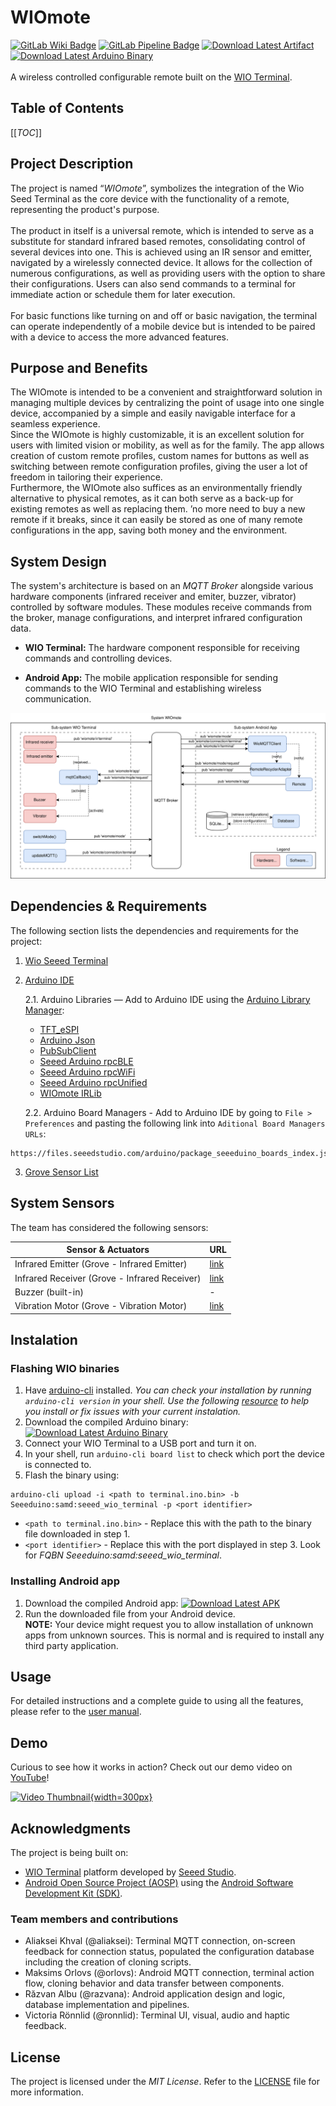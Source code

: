 # WIOmote
[![GitLab Wiki Badge](https://img.shields.io/badge/GitLab-Wiki-d94a34.svg?logo=gitlab)](https://git.chalmers.se/courses/dit113/2024/group-9/wiomote.wiki.git) [![GitLab Pipeline Badge](https://git.chalmers.se/courses/dit113/2024/group-9/wiomote/badges/main/pipeline.svg)](https://git.chalmers.se/courses/dit113/2024/group-9/wiomote/-/jobs) [![Download Latest Artifact](https://img.shields.io/badge/Download-APK-d94a34.svg?logo=android&logoColor=white&color=green)](https://git.chalmers.se/courses/dit113/2024/group-9/wiomote/-/jobs/artifacts/main/raw/app/build/outputs/apk/release/app-release.apk?job=build_android) [![Download Latest Arduino Binary](https://img.shields.io/badge/Download-Binary-d94a34.svg?logo=arduino&logoColor=white&color=blue)](https://git.chalmers.se/courses/dit113/2024/group-9/wiomote/-/jobs/artifacts/main/raw/terminal/build/output/terminal.ino.bin?job=build_arduino)
\
\
A wireless controlled configurable remote built on the [WIO Terminal](https://www.seeedstudio.com/Wio-Terminal-p-4509.html).

## Table of Contents

[[_TOC_]]

## Project Description

The project is named “*WIOmote*”, symbolizes the integration of the Wio Seed Terminal as the core device with the functionality of a remote, representing the product's purpose.
\
\
The product in itself is a universal remote, which is intended to serve as a substitute for standard infrared based remotes, consolidating control of several devices into one.
This is achieved using an IR sensor and emitter, navigated by a wirelessly connected device. It allows for the collection of numerous configurations, as well as providing users with the option to share their configurations. Users can also send commands to a terminal for immediate action or schedule them for later execution.
\
\
For basic functions like turning on and off or basic navigation, the terminal can operate independently of a mobile device but is intended to be paired with a device to access the more advanced features.

## Purpose and Benefits

The WIOmote is intended to be a convenient and straightforward solution in managing multiple devices by centralizing the point of usage into one single device, accompanied by a simple and easily navigable interface for a seamless experience.
\
Since the WIOmote is highly customizable, it is an excellent solution for users with limited vision or mobility, as well as for the family. The app allows creation of custom remote profiles, custom names for buttons as well as switching between remote configuration profiles, giving the user a lot of freedom in tailoring their experience.
\
Furthermore, the WIOmote also suffices as an environmentally friendly alternative to physical remotes, as it can both serve as a back-up for existing remotes as well as replacing them. ’no more need to buy a new remote if it breaks, since it can easily be stored as one of many remote configurations in the app, saving both money and the environment.

## System Design

The system's architecture is based on an *MQTT Broker* alongside various hardware components (infrared receiver and emiter, buzzer, vibrator) controlled by software modules. These modules receive commands from the broker, manage configurations, and interpret infrared configuration data.

- **WIO Terminal:** The hardware component responsible for receiving commands and controlling devices.

- **Android App:** The mobile application responsible for sending commands to the WIO Terminal and establishing wireless communication.

![Architecture](assets/Architecture.svg)

## Dependencies & Requirements
The following section lists the dependencies and requirements for the project:

1. [Wio Seeed Terminal](https://www.seeedstudio.com/Wio-Terminal-p-4509.html)
2. [Arduino IDE](https://www.arduino.cc/en/software) 
   
   2.1. Arduino Libraries — Add to Arduino IDE using the [Arduino Library Manager](https://support.arduino.cc/hc/en-us/articles/5145457742236-Add-libraries-to-Arduino-IDE):
   - [TFT_eSPI](https://github.com/Bodmer/TFT_eSPI)
   - [Arduino Json](https://arduinojson.org/)
   - [PubSubClient](https://github.com/knolleary/pubsubclient)
   - [Seeed Arduino rpcBLE](https://github.com/Seeed-Studio/Seeed_Arduino_rpcBLE)
   - [Seeed Arduino rpcWiFi](https://github.com/Seeed-Studio/Seeed_Arduino_rpcWiFi)
   - [Seeed Arduino rpcUnified](https://github.com/Seeed-Studio/Seeed_Arduino_rpcUnified)
   - [WIOmote IRLib](https://git.chalmers.se/courses/dit113/2024/group-9/wiomote_irlib)
   
   2.2. Arduino Board Managers - Add to Arduino IDE by going to `File > Preferences` and pasting the following link into `Aditional Board Managers URLs`:
```shell
https://files.seeedstudio.com/arduino/package_seeeduino_boards_index.json
```
3. [Grove Sensor List](#system-sensors)

## System Sensors

The team has considered the following sensors:

| Sensor & Actuators                           | URL                                                           |
|----------------------------------------------|---------------------------------------------------------------|
| Infrared Emitter (Grove - Infrared Emitter)  | [link](https://wiki.seeedstudio.com/Grove-Infrared_Emitter)   |
| Infrared Receiver (Grove - Infrared Receiver)| [link](https://wiki.seeedstudio.com/Grove-Infrared_Receiver/) |
| Buzzer (built-in)                            | -                                                             |
| Vibration Motor (Grove - Vibration Motor)    | [link](https://wiki.seeedstudio.com/Grove-Vibration_Motor/)   |

## Instalation

### Flashing WIO binaries

1. Have [arduino-cli](https://github.com/arduino/arduino-cli) installed. _You can check your installation by running `arduino-cli version` in your shell._ _Use the following _[_resource_](https://arduino.github.io/arduino-cli/0.35/installation/)_ to help you install or fix issues with your current instalation._
2. Download the compiled Arduino binary: [![Download Latest Arduino Binary](https://img.shields.io/badge/Download-Binary-d94a34.svg?logo=arduino&logoColor=white&color=blue)](https://git.chalmers.se/courses/dit113/2024/group-9/wiomote/-/jobs/artifacts/main/raw/terminal/build/output/terminal.ino.bin?job=build_arduino)
3. Connect your WIO Terminal to a USB port and turn it on.
4. In your shell, run `arduino-cli board list` to check which port the device is connected to.
5. Flash the binary using: 
```shell 
arduino-cli upload -i <path to terminal.ino.bin> -b Seeeduino:samd:seeed_wio_terminal -p <port identifier>
```
   * `<path to terminal.ino.bin>` - Replace this with the path to the binary file downloaded in step 1.
   * `<port identifier>` - Replace this with the port displayed in step 3. Look for _FQBN Seeeduino:samd:seeed_wio_terminal_.

### Installing Android app

1. Download the compiled Android app: [![Download Latest APK](https://img.shields.io/badge/Download-APK-d94a34.svg?logo=android&logoColor=white&color=green)](https://git.chalmers.se/courses/dit113/2024/group-9/wiomote/-/jobs/artifacts/main/raw/app/build/outputs/apk/release/app-release.apk?job=build_android)
2. Run the downloaded file from your Android device. 
\
**NOTE:** Your device might request you to allow installation of unknown apps from unknown sources. This is normal and is required to install any third party application.

## Usage

For detailed instructions and a complete guide to using all the features, please refer to the [user manual](https://git.chalmers.se/courses/dit113/2024/group-9/wiomote/-/wikis/documentation/User%20Manual).

## Demo

Curious to see how it works in action? Check out our demo video on [YouTube](https://youtu.be/9HRPDOEo8KA)!

[![Video Thumbnail](assets/Thumbnail.png){width=300px}](https://youtu.be/9HRPDOEo8KA)

## Acknowledgments

The project is being built on:

- [WIO Terminal](https://www.seeedstudio.com/Wio-Terminal-p-4509.html) platform developed by [Seeed Studio](https://www.seeedstudio.com/).
- [Android Open Source Project (AOSP)](https://source.android.com/) using the [Android Software Development Kit (SDK)](https://developer.android.com/studio).

### Team members and contributions
- Aliaksei Khval (@aliaksei): Terminal MQTT connection, on-screen feedback for connection status, populated the configuration database including the creation of cloning scripts.
- Maksims Orlovs (@orlovs): Android MQTT connection, terminal action flow, cloning behavior and data transfer between components.
- Răzvan Albu (@razvana): Android application design and logic, database implementation and pipelines.
- Victoria Rönnlid (@ronnlid): Terminal UI, visual, audio and haptic feedback.

## License
The project is licensed under the *MIT License*. Refer to the [LICENSE](https://git.chalmers.se/courses/dit113/2024/group-9/wiomote/-/blob/main/LICENSE?ref_type=heads) file for more information.